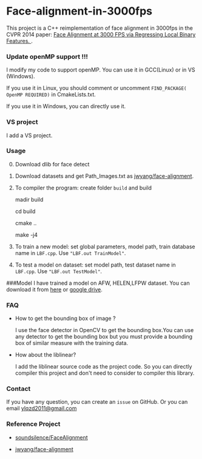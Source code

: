 # Face-alignment-in-3000fps

This project is a C++ reimplementation of face alignment in 3000fps in the CVPR 2014 paper:
[ Face Alignment at 3000 FPS via Regressing Local Binary Features. ]().

### Update openMP support !!!
 I modify my code to support openMP. You can use it in GCC(Linux) or in VS (Windows).
 
 If you use it in Linux, you should comment or uncomment `FIND_PACKAGE( OpenMP REQUIRED)`  in CmakeLists.txt.
 
 If you use it in Windows, you can directly use it. 
 
### VS project 
 I add a VS project. 
 
### Usage
0. Download dlib for face detect

1. Download datasets and get Path_Images.txt as [jwyang/face-alignment](https://github.com/jwyang/face-alignment). 

2. To compiler the program: create folder  `build` and build  

   madir build

   cd build
   
   cmake ..
  
   make -j4

3. To train a new model: set global parameters, model path, train database name in `LBF.cpp`. Use `"LBF.out TrainModel"`.


4. To test a model on dataset: set model path, test dataset name in `LBF.cpp`. Use `"LBF.out TestModel"`.

###Model
I have trained a model on AFW, HELEN,LFPW dataset. You can download it from [here](https://pan.baidu.com/s/1skSM3Yd) or [google drive](https://drive.google.com/folderview?id=0ByeDfKY7bL0_fmg2RWN2V0xtQ19veW1wdFVJRjBaRHBuUmJNNERHc0YyQ2lLVXJodDZTbk0&usp=sharing). 


### FAQ
* How to get the bounding box of image ?

	I use the face detector in OpenCV to get the bounding box.You can use any detector to get the bounding box but you must provide a bounding box of similar measure with the training data. 

* How about the liblinear?

	I add the liblinear source code as the project code. So you can directly compiler this project and don't need to consider to compiler this library.

### Contact 
If you have any question, you can create an `issue` on GitHub.
Or you can email ylqzd2011@gmail.com

### Reference Project
* [soundsilence/FaceAlignment](https://github.com/soundsilence/FaceAlignment)

* [jwyang/face-alignment](https://github.com/jwyang/face-alignment)  




 
  
